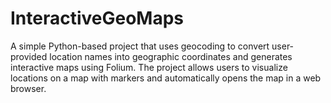 # InteractiveGeoMaps
A simple Python-based project that uses geocoding to convert user-provided location names into geographic coordinates and generates interactive maps using Folium. The project allows users to visualize locations on a map with markers and automatically opens the map in a web browser.

